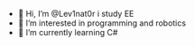 - 👋 Hi, I’m @Lev1nat0r i study EE
- 👀 I’m interested in programming and robotics
- 🌱 I’m currently learning C#


<!---
Lev1nat0r/Lev1nat0r is a ✨ special ✨ repository because its `README.md` (this file) appears on your GitHub profile.
You can click the Preview link to take a look at your changes.
--->
